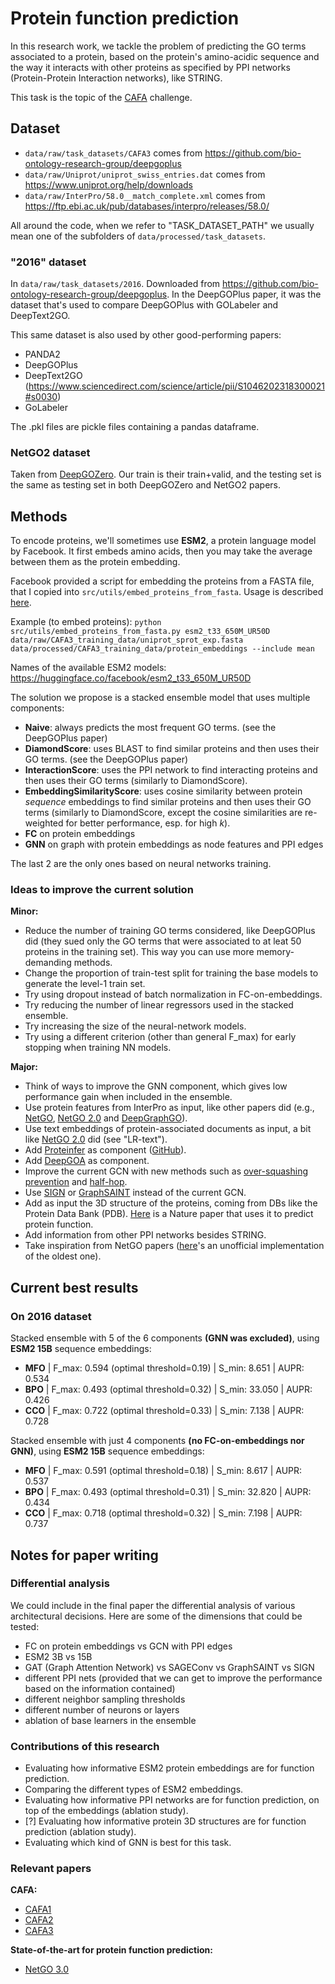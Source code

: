 # Protein function prediction

In this research work, we tackle the problem of predicting the GO terms associated to a protein, based on the protein's amino-acidic sequence and the way it interacts with other proteins as specified by PPI networks (Protein-Protein Interaction networks), like STRING.

This task is the topic of the [CAFA](https://genomebiology.biomedcentral.com/articles/10.1186/s13059-019-1835-8) challenge.

## Dataset

- `data/raw/task_datasets/CAFA3` comes from https://github.com/bio-ontology-research-group/deepgoplus
- `data/raw/Uniprot/uniprot_swiss_entries.dat` comes from https://www.uniprot.org/help/downloads
- `data/raw/InterPro/58.0__match_complete.xml` comes from https://ftp.ebi.ac.uk/pub/databases/interpro/releases/58.0/

All around the code, when we refer to "TASK_DATASET_PATH" we usually mean one of the subfolders of `data/processed/task_datasets`.

### "2016" dataset

In `data/raw/task_datasets/2016`. Downloaded from https://github.com/bio-ontology-research-group/deepgoplus.
In the DeepGOPlus paper, it was the dataset that's used to compare DeepGOPlus with GOLabeler and DeepText2GO.

This same dataset is also used by other good-performing papers:
- PANDA2
- DeepGOPlus
- DeepText2GO (https://www.sciencedirect.com/science/article/pii/S1046202318300021#s0030)
- GoLabeler

The .pkl files are pickle files containing a pandas dataframe.

### NetGO2 dataset

Taken from [DeepGOZero](https://academic.oup.com/bioinformatics/article/38/Supplement_1/i238/6617515). Our train is their train+valid, and the testing set is the same as testing set in both DeepGOZero and NetGO2 papers.

## Methods

To encode proteins, we'll sometimes use **ESM2**, a protein language model by Facebook. It first embeds amino acids, then you may take the average between them as the protein embedding.

Facebook provided a script for embedding the proteins from a FASTA file, that I copied into `src/utils/embed_proteins_from_fasta`. Usage is described [here](https://github.com/facebookresearch/esm). 

Example (to embed proteins): `python src/utils/embed_proteins_from_fasta.py esm2_t33_650M_UR50D data/raw/CAFA3_training_data/uniprot_sprot_exp.fasta data/processed/CAFA3_training_data/protein_embeddings --include mean`

Names of the available ESM2 models: https://huggingface.co/facebook/esm2_t33_650M_UR50D

The solution we propose is a stacked ensemble model that uses multiple components:
- **Naive**: always predicts the most frequent GO terms. (see the DeepGOPlus paper)
- **DiamondScore**: uses BLAST to find similar proteins and then uses their GO terms. (see the DeepGOPlus paper)
- **InteractionScore**: uses the PPI network to find interacting proteins and then uses their GO terms (similarly to DiamondScore).
- **EmbeddingSimilarityScore**: uses cosine similarity between protein _sequence_ embeddings to find similar proteins and then uses their GO terms (similarly to DiamondScore, except the cosine similarities are re-weighted for better performance, esp. for high _k_).
- **FC** on protein embeddings
- **GNN** on graph with protein embeddings as node features and PPI edges

The last 2 are the only ones based on neural networks training.

### Ideas to improve the current solution

**Minor:**
- Reduce the number of training GO terms considered, like DeepGOPlus did (they sued only the GO terms that were associated to at leat 50 proteins in the training set). This way you can use more memory-demanding methods.
- Change the proportion of train-test split for training the base models to generate the level-1 train set.
- Try using dropout instead of batch normalization in FC-on-embeddings.
- Try reducing the number of linear regressors used in the stacked ensemble.
- Try increasing the size of the neural-network models.
- Try using a different criterion (other than general F_max) for early stopping when training NN models.

**Major:**
- Think of ways to improve the GNN component, which gives low performance gain when included in the ensemble.
- Use protein features from InterPro as input, like other papers did (e.g., [NetGO](https://www.ncbi.nlm.nih.gov/pmc/articles/PMC6602452/), [NetGO 2.0](https://academic.oup.com/nar/article/49/W1/W469/6285266) and [DeepGraphGO](https://academic.oup.com/bioinformatics/article/37/Supplement_1/i262/6319663)).
- Use text embeddings of protein-associated documents as input, a bit like [NetGO 2.0](https://academic.oup.com/nar/article/49/W1/W469/6285266#267025483) did (see "LR-text").
- Add [Proteinfer](https://google-research.github.io/proteinfer/) as component ([GitHub](https://github.com/google-research/proteinfer/tree/master)).
- Add [DeepGOA](https://ieeexplore.ieee.org/document/8983075) as component.
- Improve the current GCN with new methods such as [over-squashing prevention](https://arxiv.org/abs/2306.03589) and [half-hop](https://www.linkedin.com/posts/petarvelickovic_icml2023-activity-7090395512402534401-TGxD/?utm_source=share&utm_medium=member_desktop).
- Use [SIGN](https://arxiv.org/pdf/2004.11198.pdf) or [GraphSAINT](https://arxiv.org/abs/1907.04931) instead of the current GCN.
- Add as input the 3D structure of the proteins, coming from DBs like the Protein Data Bank (PDB). [Here](https://www.nature.com/articles/s41467-021-23303-9) is a Nature paper that uses it to predict protein function.
- Add information from other PPI networks besides STRING.
- Take inspiration from NetGO papers ([here](https://github.com/paccanarolab/netgo)'s an unofficial implementation of the oldest one).

## Current best results

### On 2016 dataset

Stacked ensemble with 5 of the 6 components **(GNN was excluded)**, using **ESM2 15B** sequence embeddings:
- **MFO** | F_max: 0.594 (optimal threshold=0.19) | S_min: 8.651 | AUPR: 0.534
- **BPO** | F_max: 0.493 (optimal threshold=0.32) | S_min: 33.050 | AUPR: 0.426
- **CCO** | F_max: 0.722 (optimal threshold=0.33) | S_min: 7.138 | AUPR: 0.728

Stacked ensemble with just 4 components **(no FC-on-embeddings nor GNN)**, using **ESM2 15B** sequence embeddings:
- **MFO** | F_max: 0.591 (optimal threshold=0.18) | S_min: 8.617 | AUPR: 0.537
- **BPO** | F_max: 0.493 (optimal threshold=0.31) | S_min: 32.820 | AUPR: 0.434
- **CCO** | F_max: 0.718 (optimal threshold=0.32) | S_min: 7.198 | AUPR: 0.737

## Notes for paper writing

### Differential analysis

We could include in the final paper the differential analysis of various architectural decisions. Here are some of the dimensions that could be tested:
- FC on protein embeddings vs GCN with PPI edges
- ESM2 3B vs 15B
- GAT (Graph Attention Network) vs SAGEConv vs GraphSAINT vs SIGN
- different PPI nets (provided that we can get to improve the performance based on the information contained)
- different neighbor sampling thresholds
- different number of neurons or layers
- ablation of base learners in the ensemble

### Contributions of this research

- Evaluating how informative ESM2 protein embeddings are for function prediction.
- Comparing the different types of ESM2 embeddings.
- Evaluating how informative PPI networks are for function prediction, on top of the embeddings (ablation study).
- \[?\] Evaluating how informative protein 3D structures are for function prediction (ablation study).
- Evaluating which kind of GNN is best for this task.

### Relevant papers

**CAFA:**
- [CAFA1](http://www.ncbi.nlm.nih.gov/pubmed/23353650)
- [CAFA2](http://www.ncbi.nlm.nih.gov/pubmed/27604469)
- [CAFA3](https://genomebiology.biomedcentral.com/articles/10.1186/s13059-019-1835-8)

**State-of-the-art for protein function prediction:**
- [NetGO 3.0](https://www.sciencedirect.com/science/article/pii/S1672022923000669)
